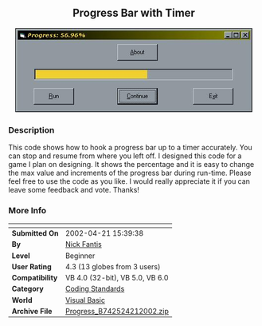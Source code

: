 ﻿<div align="center">

## Progress Bar with Timer

<img src="PIC2002421154712170.jpg">
</div>

### Description

This code shows how to hook a progress bar up to a timer accurately. You can stop and resume from where you left off. I designed this code for a game I plan on designing. It shows the percentage and it is easy to change the max value and increments of the progress bar during run-time. Please feel free to use the code as you like. I would really appreciate it if you can leave some feedback and vote. Thanks!
 
### More Info
 


<span>             |<span>
---                |---
**Submitted On**   |2002-04-21 15:39:38
**By**             |[Nick Fantis](https://github.com/Planet-Source-Code/PSCIndex/blob/master/ByAuthor/nick-fantis.md)
**Level**          |Beginner
**User Rating**    |4.3 (13 globes from 3 users)
**Compatibility**  |VB 4\.0 \(32\-bit\), VB 5\.0, VB 6\.0
**Category**       |[Coding Standards](https://github.com/Planet-Source-Code/PSCIndex/blob/master/ByCategory/coding-standards__1-43.md)
**World**          |[Visual Basic](https://github.com/Planet-Source-Code/PSCIndex/blob/master/ByWorld/visual-basic.md)
**Archive File**   |[Progress\_B742524212002\.zip](https://github.com/Planet-Source-Code/nick-fantis-progress-bar-with-timer__1-34009/archive/master.zip)








